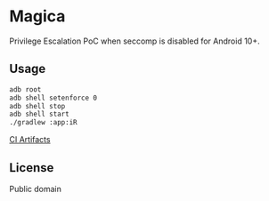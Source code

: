 # Magica

Privilege Escalation PoC when seccomp is disabled for Android 10+.


## Usage

```sh
adb root
adb shell setenforce 0
adb shell stop
adb shell start
./gradlew :app:iR
```
[CI Artifacts](https://github.com/vvb2060/Magica/actions?query=branch%3Amaster)

## License

Public domain
